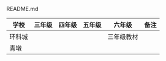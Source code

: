 README.md

|  学校   | 三年级	 | 四年级	 | 五年级	 | 六年级	 |  备注	 |   
|   ----  |  ----	 |  ----	 |  ----	 |  ---- 	 |  ----	 |
| 环科城  |		 |		 |		 | 三年级教材	 |		 |
| 青墩    |  	  	 |		 |		 |		 |		 |


